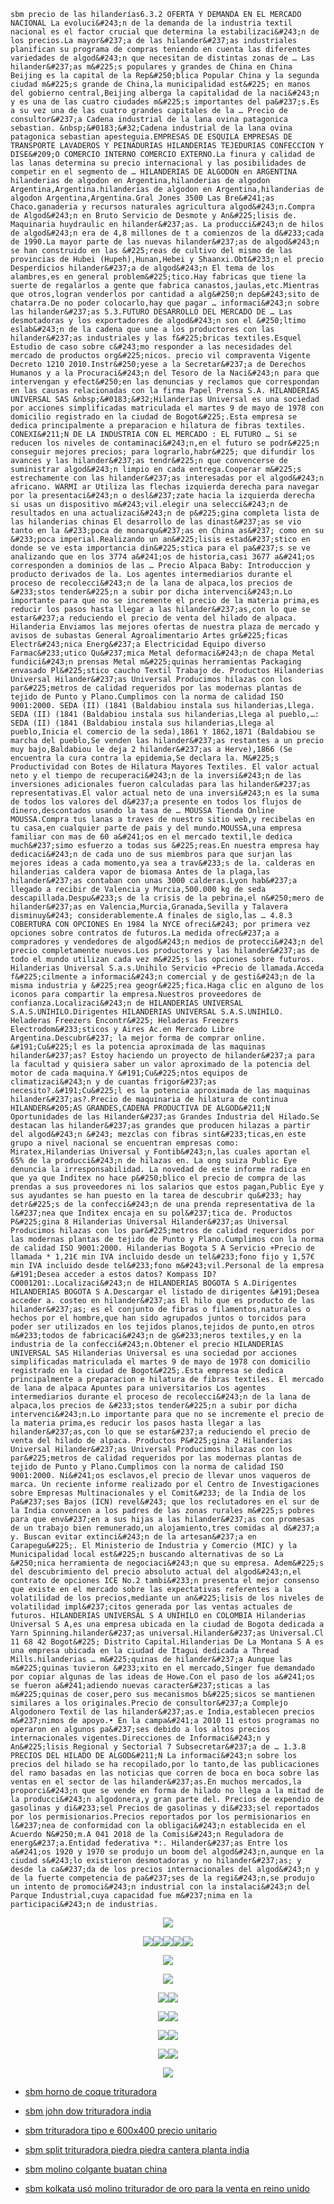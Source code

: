 
```
sbm precio de las hilanderías6.3.2 OFERTA Y DEMANDA EN EL MERCADO NACIONAL La evoluci&#243;n de la demanda de la industria textil nacional es el factor crucial que determina la estabilizaci&#243;n de los precios.La mayor&#237;a de las hilander&#237;as industriales planifican su programa de compras teniendo en cuenta las diferentes variedades de algod&#243;n que necesitan de distintas zonas de … Las hilander&#237;as m&#225;s populares y grandes de China en China Beijing es la capital de la Rep&#250;blica Popular China y la segunda ciudad m&#225;s grande de China,la municipalidad est&#225; en manos del gobierno central,Beijing alberga la capitalidad de la naci&#243;n y es una de las cuatro ciudades m&#225;s importantes del pa&#237;s.Es a su vez una de las cuatro grandes capitales de la … Precio de consultor&#237;a Cadena industrial de la lana ovina patagonica sebastian. &nbsp;&#0183;&#32;Cadena industrial de la lana ovina patagonica sebastian apesteguia.EMPRESAS DE ESQUILA EMPRESAS DE TRANSPORTE LAVADEROS Y PEINADURIAS HILANDERIAS TEJEDURIAS CONFECCION Y DISE&#209;O COMERCIO INTERNO COMERCIO EXTERNO.La finura y calidad de las lanas determina su precio internacional y las posibilidades de competir en el segmento de … HILANDERIAS DE ALGODON en ARGENTINA hilanderias de algodon en Argentina,hilanderias de algodon Argentina,Argentina.hilanderias de algodon en Argentina,hilanderias de algodon Argentina,Argentina.Gral Jones 3500 Las Bre&#241;as Chaco.ganaderia y recursos naturales agricultura algod&#243;n.Compra de Algod&#243;n en Bruto Servicio de Desmote y An&#225;lisis de. Maquinaria huydraulic en hilander&#237;as. La producci&#243;n de hilos de algod&#243;n era de 4,8 millones de t a comienzos de la d&#233;cada de 1990.La mayor parte de las nuevas hilander&#237;as de algod&#243;n se han construido en las &#225;reas de cultivo del mismo de las provincias de Hubei (Hupeh),Hunan,Hebei y Shaanxi.Obt&#233;n el precio Desperdicios hilander&#237;a de algod&#243;n El tema de los alambres,es en general problem&#225;tico.Hay fabricas que tiene la suerte de regalarlos a gente que fabrica canastos,jaulas,etc.Mientras que otros,logran venderlos por cantidad a alg&#250;n dep&#243;sito de chatarra.De no poder colocarlo,hay que pagar … informaci&#243;n sobre las hilander&#237;as 5.3.FUTURO DESARROLLO DEL MERCADO DE … Las desmotadoras y los exportadores de algod&#243;n son el &#250;ltimo eslab&#243;n de la cadena que une a los productores con las hilander&#237;as industriales y las f&#225;bricas textiles.Esquel Estudio de caso sobre c&#243;mo responder a las necesidades del mercado de productos org&#225;nicos. precio vil compraventa Vigente Decreto 1210 2010.Instr&#250;yese a la Secretar&#237;a de Derechos Humanos y a la Procuraci&#243;n del Tesoro de la Naci&#243;n para que intervengan y efect&#250;en las denuncias y reclamos que correspondan en las causas relacionadas con la firma Papel Prensa S.A. HILANDERIAS UNIVERSAL SAS &nbsp;&#0183;&#32;Hilanderias Universal es una sociedad por acciones simplificadas matriculada el martes 9 de mayo de 1978 con domicilio registrado en la ciudad de Bogot&#225;.Esta empresa se dedica principalmente a preparacion e hilatura de fibras textiles. CONEXI&#211;N DE LA INDUSTRIA CON EL MERCADO : EL FUTURO … Si se reducen los niveles de contaminaci&#243;n,en el futuro se podr&#225;n conseguir mejores precios; para lograrlo,habr&#225; que difundir los avances y las hilander&#237;as tendr&#225;n que convencerse de suministrar algod&#243;n limpio en cada entrega.Cooperar m&#225;s estrechamente con las hilander&#237;as interesadas por el algod&#243;n africano. WARMI ar Utiliza las flechas izquierda derecha para navegar por la presentaci&#243;n o desl&#237;zate hacia la izquierda derecha si usas un dispositivo m&#243;vil.elegir una selecci&#243;n de resultados en una actualizaci&#243;n de p&#225;gina completa lista de las hilanderias chinas El desarrollo de las dinast&#237;as se vio tanto en la &#233;poca de monarqu&#237;as en China as&#237; como en su &#233;poca imperial.Realizando un an&#225;lisis estad&#237;stico en donde se ve esta importancia din&#225;stica para el pa&#237;s se ve analizando que en los 3774 a&#241;os de historia,casi 3677 a&#241;os corresponden a dominios de las … Precio Alpaca Baby: Introduccion y producto derivados de la. Los agentes intermediarios durante el proceso de recolecci&#243;n de la lana de alpaca,los precios de &#233;stos tender&#225;n a subir por dicha intervenci&#243;n.Lo importante para que no se incremente el precio de la materia prima,es reducir los pasos hasta llegar a las hilander&#237;as,con lo que se estar&#237;a reduciendo el precio de venta del hilado de alpaca. Hilanderia Enviamos las mejores ofertas de nuestra plaza de mercado y avisos de subastas General Agroalimentario Artes gr&#225;ficas Electr&#243;nica Energ&#237;a Electricidad Equipo diverso Farmac&#233;utico Qu&#237;mica Metal deformaci&#243;n de chapa Metal fundici&#243;n prensas Metal m&#225;quinas herramientas Packaging envasado Pl&#225;stico caucho Textil Trabajo de. Productos Hilanderias Universal Hilander&#237;as Universal Producimos hilazas con los par&#225;metros de calidad requeridos por las modernas plantas de tejido de Punto y Plano.Cumplimos con la norma de calidad ISO 9001:2000. SEDA (II) (1841 (Baldabiou instala sus hilanderias,Llega. SEDA (II) (1841 (Baldabiou instala sus hilanderias,Llega al pueblo,…: SEDA (II) (1841 (Baldabiou instala sus hilanderias,Llega al pueblo,Inicia el comercio de la seda),1861 Y 1862,1871 (Baldabiou se marcha del pueblo,Se venden las hilander&#237;as restantes a un precio muy bajo,Baldabiou le deja 2 hilander&#237;as a Herve),1866 (Se encuentra la cura contra la epidemia,Se declara la. M&#225;s Productividad con Botes de Hilatura Mayores Textiles. El valor actual neto y el tiempo de recuperaci&#243;n de la inversi&#243;n de las inversiones adicionales fueron calculadas para las hilander&#237;as representativas.El valor actual neto de una inversi&#243;n es la suma de todos los valores del d&#237;a presente en todos los flujos de dinero,descontados usando la tasa de … MOUSSA Tienda Online MOUSSA.Compra tus lanas a traves de nuestro sitio web,y recibelas en tu casa,en cualquier parte de pais y del mundo.MOUSSA,una empresa familiar con mas de 60 a&#241;os en el mercado textil,le dedica much&#237;simo esfuerzo a todas sus &#225;reas.En nuestra empresa hay dedicaci&#243;n de cada uno de sus miembros para que surjan las mejores ideas a cada momento,ya sea a trav&#233;s de la. calderas en hilanderias caldera vapor de biomasa Antes de la plaga,las hilander&#237;as contaban con unas 3000 calderas.Lyon hab&#237;a llegado a recibir de Valencia y Murcia,500.000 kg de seda descapillada.Despu&#233;s de la crisis de la pebrina,el n&#250;mero de hilander&#237;as en Valencia,Murcia,Granada,Sevilla y Talavera disminuy&#243; considerablemente.A finales de siglo,las … 4.8.3 COBERTURA CON OPCIONES En 1984 la NYCE ofreci&#243; por primera vez opciones sobre contratos de futuros.La medida ofrec&#237;a a compradores y vendedores de algod&#243;n medios de protecci&#243;n del precio completamente nuevos.Los productores y las hilander&#237;as de todo el mundo utilizan cada vez m&#225;s las opciones sobre futuros. Hilanderias Universal S.a.s.Unihilo Servicio +Precio de llamada.Acceda f&#225;cilmente a informaci&#243;n comercial y de gesti&#243;n de la misma industria y &#225;rea geogr&#225;fica.Haga clic en alguno de los iconos para compartir la empresa.Nuestros proveedores de confianza.Localizaci&#243;n de HILANDERIAS UNIVERSAL S.A.S.UNIHILO.Dirigentes HILANDERIAS UNIVERSAL S.A.S.UNIHILO. Heladeras Freezers Encontr&#225; Heladeras Freezers Electrodom&#233;sticos y Aires Ac.en Mercado Libre Argentina.Descubr&#237; la mejor forma de comprar online. &#191;Cu&#225;l es la potencia aproximada de las maquinas hilander&#237;as? Estoy haciendo un proyecto de hilander&#237;a para la facultad y quisiera saber un valor aproximado de la potencia del motor de cada maquina.Y &#191;Cu&#225;ntos equipos de climatizaci&#243;n y de cuantas frigor&#237;as necesito?.&#191;Cu&#225;l es la potencia aproximada de las maquinas hilander&#237;as?.Precio de maquinaria de hilatura de continua HILANDER&#205;AS GRANDES,CADENA PRODUCTIVA DE ALGOD&#211;N Oportunidades de las Hilander&#237;as Grandes Industria del Hilado.Se destacan las hilander&#237;as grandes que producen hilazas a partir del algod&#243;n &#243; mezclas con fibras sint&#233;ticas,en este grupo a nivel nacional se encuentran empresas como: Miratex,Hilanderias Universal y Fontib&#243;n,las cuales aportan el 65% de la producci&#243;n de hilazas en. La ong suiza Public Eye denuncia la irresponsabilidad. La novedad de este informe radica en que ya que Inditex no hace p&#250;blico el precio de compra de las prendas a sus proveedores ni los salarios que estos pagan,Public Eye y sus ayudantes se han puesto en la tarea de descubrir qu&#233; hay detr&#225;s de la confecci&#243;n de una prenda representativa de la l&#237;nea que Inditex encaja en su pol&#237;tica de. Productos P&#225;gina 8 Hilanderias Universal Hilander&#237;as Universal Producimos hilazas con los par&#225;metros de calidad requeridos por las modernas plantas de tejido de Punto y Plano.Cumplimos con la norma de calidad ISO 9001:2000. Hilanderias Bogota S A Servicio +Precio de llamada * 1,21€ min IVA incluido desde un tel&#233;fono fijo y 1,57€ min IVA incluido desde tel&#233;fono m&#243;vil.Personal de la empresa &#191;Desea acceder a estos datos? Kompass ID? CO001201:.Localizaci&#243;n de HILANDERIAS BOGOTA S A.Dirigentes HILANDERIAS BOGOTA S A.Descargar el listado de dirigentes &#191;Desea acceder a. costeo en hilander&#237;as El hilo que es producto de las hilander&#237;as; es el conjunto de fibras o filamentos,naturales o hechos por el hombre,que han sido agrupados juntos o torcidos para poder ser utilizados en los tejidos planos,tejidos de punto,en otros m&#233;todos de fabricaci&#243;n de g&#233;neros textiles,y en la industria de la confecci&#243;n.Obtener el precio HILANDERIAS UNIVERSAL SAS Hilanderias Universal es una sociedad por acciones simplificadas matriculada el martes 9 de mayo de 1978 con domicilio registrado en la ciudad de Bogot&#225;.Esta empresa se dedica principalmente a preparacion e hilatura de fibras textiles. El mercado de lana de alpaca Apuntes para universitarios Los agentes intermediarios durante el proceso de recolecci&#243;n de la lana de alpaca,los precios de &#233;stos tender&#225;n a subir por dicha intervenci&#243;n.Lo importante para que no se incremente el precio de la materia prima,es reducir los pasos hasta llegar a las hilander&#237;as,con lo que se estar&#237;a reduciendo el precio de venta del hilado de alpaca. Productos P&#225;gina 2 Hilanderias Universal Hilander&#237;as Universal Producimos hilazas con los par&#225;metros de calidad requeridos por las modernas plantas de tejido de Punto y Plano.Cumplimos con la norma de calidad ISO 9001:2000. Ni&#241;os esclavos,el precio de llevar unos vaqueros de marca. Un reciente informe realizado por el Centro de Investigaciones sobre Empresas Multinacionales y el Comit&#233; de la India de los Pa&#237;ses Bajos (ICN) revel&#243; que los reclutadores en el sur de la India convencen a los padres de las zonas rurales m&#225;s pobres para que env&#237;en a sus hijas a las hilander&#237;as con promesas de un trabajo bien remunerado,un alojamiento,tres comidas al d&#237;a y. Buscan evitar extinci&#243;n de la artesan&#237;a en Carapegu&#225;. El Ministerio de Industria y Comercio (MIC) y la Municipalidad local est&#225;n buscando alternativas de so La &#250;nica herramienta de negociaci&#243;n que su empresa. Adem&#225;s del descubrimiento del precio absoluto actual del algod&#243;n,el contrato de opciones ICE No.2 tambi&#233;n presenta el mejor consenso que existe en el mercado sobre las expectativas referentes a la volatilidad de los precios,mediante un an&#225;lisis de los niveles de volatilidad impl&#237;citos generada por las ventas actuales de futuros. HILANDERIAS UNIVERSAL S A UNIHILO en COLOMBIA Hilanderias Universal S A,es una empresa ubicada en la ciudad de Bogota dedicada a Yarn Spinning.hilander&#237;as universal.Hilander&#237;as Universal.Cl 11 68 42 Bogot&#225; Distrito Capital.Hilanderias De La Montana S A es una empresa ubicada en la ciudad de Itagui dedicada a Thread Mills.hilanderias … m&#225;quinas de hilander&#237;a Aunque las m&#225;quinas tuvieron &#233;xito en el mercado,Singer fue demandado por copiar algunas de las ideas de Howe.Con el paso de los a&#241;os se fueron a&#241;adiendo nuevas caracter&#237;sticas a las m&#225;quinas de coser,pero sus mecanismos b&#225;sicos se mantienen similares a los originales.Precio de consultor&#237;a Complejo Algodonero Textil de las hilander&#237;as.e India,establecen precios m&#237;nimos de apoyo.• En la campa&#241;a 2010 11 estos programas no operaron en algunos pa&#237;ses debido a los altos precios internacionales vigentes.Direcciones de Informaci&#243;n y An&#225;lisis Regional y Sectorial 7 Subsecretar&#237;a de … 1.3.8 PRECIOS DEL HILADO DE ALGOD&#211;N La informaci&#243;n sobre los precios del hilado se ha recopilado,por lo tanto,de las publicaciones del ramo basadas en las noticias que corren de boca en boca sobre las ventas en el sector de las hilander&#237;as.En muchos mercados,la proporci&#243;n que se vende en forma de hilado no llega a la mitad de la producci&#243;n algodonera,y gran parte del. Precios de expendio de gasolinas y di&#233;sel Precios de gasolinas y di&#233;sel reportados por los permisionarios.Precios reportados por los permisionarios en l&#237;nea de conformidad con la obligaci&#243;n establecida en el Acuerdo N&#250;m.A 041 2018 de la Comisi&#243;n Reguladora de energ&#237;a.Entidad federativa *:. Hilander&#237;as Entre los a&#241;os 1920 y 1970 se produjo un boom del algod&#243;n,aunque en la ciudad s&#243;lo existieron desmotadoras y no hilander&#237;as; y desde la ca&#237;da de los precios internacionales del algod&#243;n y de la fuerte competencia de pa&#237;ses de la regi&#243;n,se produjo un intento de promoci&#243;n industrial con la instalaci&#243;n del Parque Industrial,cuya capacidad fue m&#237;nima en la participaci&#243;n de industrias. 
```

<div align="center">

<a href="https://es-crusher.shibang-china.com/github&k=sbm+precio+de+las+hilander%C3%ADas"><img src="https://static.shibang-china.com/es/crusher/logo.jpg"></a>

<a href="https://es-crusher.shibang-china.com/github&k=sbm+precio+de+las+hilander%C3%ADas"><img src="https://static.shibang-china.com/es/crusher/index.jpg"></a><a href="https://es-crusher.shibang-china.com/material.htmlgithub&k=sbm+precio+de+las+hilander%C3%ADas"><img src="https://static.shibang-china.com/es/crusher/material.jpg"></a><a href="https://es-crusher.shibang-china.com/application.htmlgithub&k=sbm+precio+de+las+hilander%C3%ADas"><img src="https://static.shibang-china.com/es/crusher/application.jpg"></a><a href="https://es-crusher.shibang-china.com/aboutus.htmlgithub&k=sbm+precio+de+las+hilander%C3%ADas"><img src="https://static.shibang-china.com/es/crusher/aboutus.jpg"></a><a href="https://es-crusher.shibang-china.com/contact.htmlgithub&k=sbm+precio+de+las+hilander%C3%ADas"><img src="https://static.shibang-china.com/es/crusher/contact.jpg"></a>

<a href="https://es-crusher.shibang-china.com/github&k=sbm+precio+de+las+hilander%C3%ADas"><img src="https://static.shibang-china.com/es/crusher/banner.jpg"></a>

<a href="https://swt.shibang-china.com/github&k=sbm+precio+de+las+hilander%C3%ADas"><img src="https://static.shibang-china.com/es/crusher/text.jpg"></a>

<a href="https://swt.shibang-china.com/github&k=sbm+precio+de+las+hilander%C3%ADas"><img src="https://static.shibang-china.com/es/crusher/chat.jpg"></a><a href="https://es-crusher.shibang-china.com/contact.htmlgithub&k=sbm+precio+de+las+hilander%C3%ADas"><img src="https://static.shibang-china.com/es/crusher/message.jpg"></a>

<a href="https://es-crusher.shibang-china.com/products/pe.htmlgithub&k=sbm+precio+de+las+hilander%C3%ADas"><img src="https://static.shibang-china.com/es/crusher/pe.jpg"></a><a href="https://es-crusher.shibang-china.com/products/pf.htmlgithub&k=sbm+precio+de+las+hilander%C3%ADas"><img src="https://static.shibang-china.com/es/crusher/pf.jpg"></a>

<a href="https://es-crusher.shibang-china.com/products/hpt.htmlgithub&k=sbm+precio+de+las+hilander%C3%ADas"><img src="https://static.shibang-china.com/es/crusher/hpt.jpg"></a><a href="https://es-crusher.shibang-china.com/products/vsi.htmlgithub&k=sbm+precio+de+las+hilander%C3%ADas"><img src="https://static.shibang-china.com/es/crusher/vsi.jpg"></a>

<a href="https://es-crusher.shibang-china.com/products/klv.htmlgithub&k=sbm+precio+de+las+hilander%C3%ADas"><img src="https://static.shibang-china.com/es/crusher/klv.jpg"></a><a href="https://es-crusher.shibang-china.com/products/portable.htmlgithub&k=sbm+precio+de+las+hilander%C3%ADas"><img src="https://static.shibang-china.com/es/crusher/portable.jpg"></a>

<a href="https://swt.shibang-china.com/github&k=sbm+precio+de+las+hilander%C3%ADas"><img src="https://static.shibang-china.com/es/crusher/case.jpg"></a>

</div>


* [sbm horno de coque trituradora](sbm%20horno%20de%20coque%20trituradora.md)

* [sbm john dow trituradora india](sbm%20john%20dow%20trituradora%20india.md)

* [sbm trituradora tipo e 600x400 precio unitario](sbm%20trituradora%20tipo%20e%20600x400%20precio%20unitario.md)

* [sbm split trituradora piedra piedra cantera planta india](sbm%20split%20trituradora%20piedra%20piedra%20cantera%20planta%20india.md)

* [sbm molino colgante buatan china](sbm%20molino%20colgante%20buatan%20china.md)

* [sbm kolkata usó molino triturador de oro para la venta en reino unido](sbm%20kolkata%20us%C3%B3%20molino%20triturador%20de%20oro%20para%20la%20venta%20en%20reino%20unido.md)